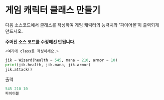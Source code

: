 # 게임 캐릭터 클래스 만들기

다음 소스코드에서 클래스를 작성하여 게임 캐릭터의 능력치와 '파이어볼'이 출력되게 만드시오.

**주어진 소스 코드를 수정해선 안됩니다.**

```python
<여기에 class를 작성하세요.>

jik = Wizard(health = 545, mana = 210, armor = 10)
print(jik.health, jik.mana, jik.armor)
jik.attack()
```

출력

```python
545 210 10
파이어볼
```
